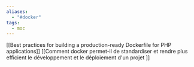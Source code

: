 ```yaml
---
aliases:
  - "#docker"
tags:
  - moc
---
```

[[Best practices for building a production-ready Dockerfile for PHP applications]]
[[Comment docker permet-il de standardiser et rendre plus efficient le développement et le déploiement d'un projet ]]


